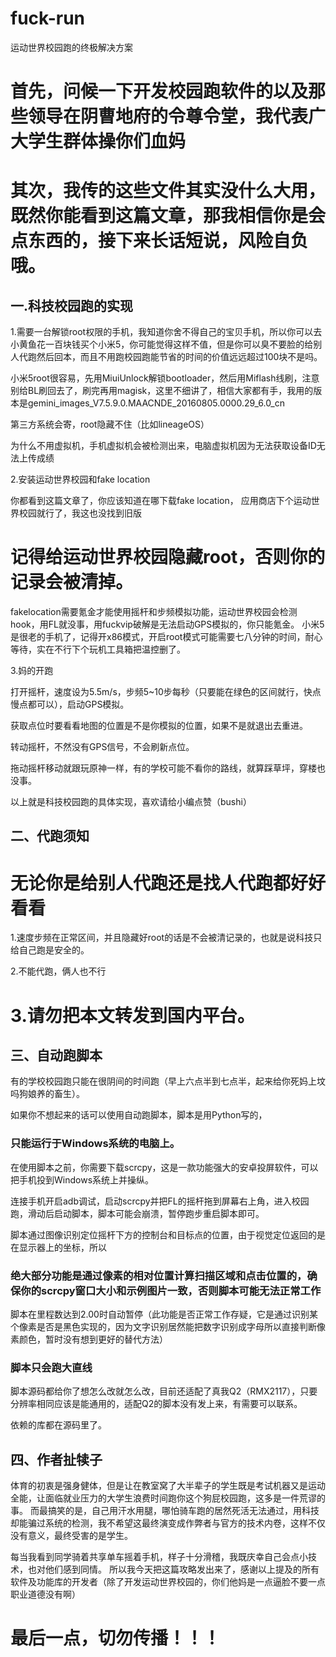 # fuck-run
运动世界校园跑的终极解决方案

# 首先，问候一下开发校园跑软件的以及那些领导在阴曹地府的令尊令堂，我代表广大学生群体操你们血妈

# 其次，我传的这些文件其实没什么大用，既然你能看到这篇文章，那我相信你是会点东西的，接下来长话短说，风险自负哦。

## 一.科技校园跑的实现

1.需要一台解锁root权限的手机，我知道你舍不得自己的宝贝手机，所以你可以去小黄鱼花一百块钱买个小米5，你可能觉得这样不值，但是你可以臭不要脸的给别人代跑然后回本，而且不用跑校园跑能节省的时间的价值远远超过100块不是吗。

小米5root很容易，先用MiuiUnlock解锁bootloader，然后用Miflash线刷，注意别给BL刷回去了，刷完再用magisk，这里不细讲了，相信大家都有手，我用的版本是gemini_images_V7.5.9.0.MAACNDE_20160805.0000.29_6.0_cn

第三方系统会寄，root隐藏不住（比如lineageOS）

为什么不用虚拟机，手机虚拟机会被检测出来，电脑虚拟机因为无法获取设备ID无法上传成绩

2.安装运动世界校园和fake location

你都看到这篇文章了，你应该知道在哪下载fake location，
应用商店下个运动世界校园就行了，我这也没找到旧版

# 记得给运动世界校园隐藏root，否则你的记录会被清掉。
fakelocation需要氪金才能使用摇杆和步频模拟功能，运动世界校园会检测hook，用FL就没事，用fuckvip破解是无法启动GPS模拟的，你只能氪金。
小米5是很老的手机了，记得开x86模式，开启root模式可能需要七八分钟的时间，耐心等待，实在不行下个玩机工具箱把温控删了。

3.妈的开跑

打开摇杆，速度设为5.5m/s，步频5~10步每秒（只要能在绿色的区间就行，快点慢点都可以），启动GPS模拟。

获取点位时要看看地图的位置是不是你模拟的位置，如果不是就退出去重进。

转动摇杆，不然没有GPS信号，不会刷新点位。

拖动摇杆移动就跟玩原神一样，有的学校可能不看你的路线，就算踩草坪，穿楼也没事。

以上就是科技校园跑的具体实现，喜欢请给小编点赞（bushi）

## 二、代跑须知

# 无论你是给别人代跑还是找人代跑都好好看看

1.速度步频在正常区间，并且隐藏好root的话是不会被清记录的，也就是说科技只给自己跑是安全的。

2.不能代跑，俩人也不行

# 3.请勿把本文转发到国内平台。

## 三、自动跑脚本

有的学校校园跑只能在很阴间的时间跑（早上六点半到七点半，起来给你死妈上坟吗狗娘养的畜生）。

如果你不想起来的话可以使用自动跑脚本，脚本是用Python写的，
### 只能运行于Windows系统的电脑上。

在使用脚本之前，你需要下载scrcpy，这是一款功能强大的安卓投屏软件，可以把手机投到Windows系统上并操纵。

连接手机开启adb调试，启动scrcpy并把FL的摇杆拖到屏幕右上角，进入校园跑，滑动后启动脚本，脚本可能会崩溃，暂停跑步重启脚本即可。

脚本通过图像识别定位摇杆下方的控制台和目标点的位置，由于视觉定位返回的是在显示器上的坐标，所以
### 绝大部分功能是通过像素的相对位置计算扫描区域和点击位置的，确保你的scrcpy窗口大小和示例图片一致，否则脚本可能无法正常工作
脚本在里程数达到2.00时自动暂停（此功能是否正常工作存疑，它是通过识别某个像素是否是黑色实现的，因为文字识别居然能把数字识别成字母所以直接判断像素颜色，暂时没有想到更好的替代方法）
### 脚本只会跑大直线
脚本源码都给你了想怎么改就怎么改，目前还适配了真我Q2（RMX2117），只要分辨率相同应该是能通用的，适配Q2的脚本没有发上来，有需要可以联系。

依赖的库都在源码里了。

## 四、作者扯犊子

体育的初衷是强身健体，但是让在教室窝了大半辈子的学生既是考试机器又是运动全能，让面临就业压力的大学生浪费时间跑你这个狗屁校园跑，这多是一件荒谬的事。
而最搞笑的是，自己用汗水用腿，哪怕骑车跑的居然死活无法通过，用科技却能骗过系统的检测，我不希望这最终演变成作弊者与官方的技术内卷，这样不仅没有意义，最终受害的是学生。

每当我看到同学骑着共享单车摇着手机，样子十分滑稽，我既庆幸自己会点小技术，也对他们感到同情。
所以我今天把这篇攻略发出来了，感谢以上提及的所有软件及功能库的开发者（除了开发运动世界校园的，你们他妈是一点逼脸不要一点职业道德没有啊）

# 最后一点，切勿传播！！！
